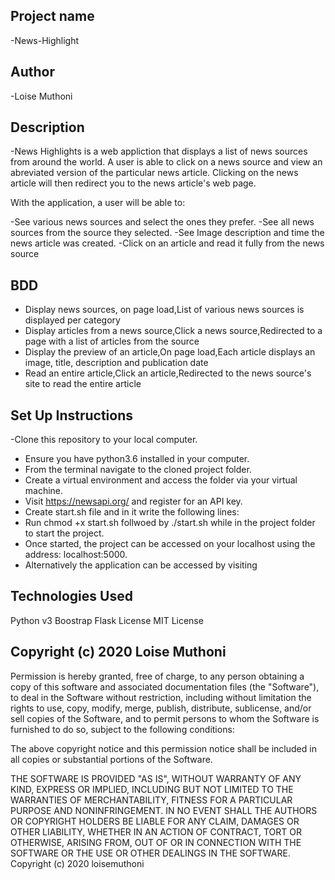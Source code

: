 ## Project name
-News-Highlight

## Author

-Loise Muthoni
## Description

-News Highlights is a web appliction that displays a list of news sources from around the world. A user is able to click on a news source and view an abreviated version of the particular news article. Clicking on the news article will then redirect you to the news article's web page.

With the application, a user will be able to:

-See various news sources and select the ones they prefer.
-See all news sources from the source they selected.
-See Image description and time the news article was created.
-Click on an article and read it fully from the news source

## BDD
- Display news sources,	on page load,List of various news sources is displayed per category
- Display articles from a news source,Click a news source,Redirected to a page with a list of articles from the source
- Display the preview of an article,On page load,Each article displays an image, title, description and publication date
- Read an entire article,Click an article,Redirected to the news source's site to read the entire article

## Set Up Instructions
-Clone this repository to your local computer.
- Ensure you have python3.6 installed in your computer.
- From the terminal navigate to the cloned project folder.
- Create a virtual environment and access the folder via your virtual machine.
- Visit https://newsapi.org/ and register for an API key.
- Create start.sh file and in it write the following lines:
- Run chmod +x start.sh follwoed by ./start.sh while in the project folder to start the project.
- Once started, the project can be accessed on your localhost using the address: localhost:5000.
- Alternatively the application can be accessed by visiting

## Technologies Used

Python v3
Boostrap
Flask
License
MIT License

## Copyright (c) 2020 Loise Muthoni

Permission is hereby granted, free of charge, to any person obtaining a copy of this software and associated documentation files (the "Software"), to deal in the Software without restriction, including without limitation the rights to use, copy, modify, merge, publish, distribute, sublicense, and/or sell copies of the Software, and to permit persons to whom the Software is furnished to do so, subject to the following conditions:

The above copyright notice and this permission notice shall be included in all copies or substantial portions of the Software.

THE SOFTWARE IS PROVIDED "AS IS", WITHOUT WARRANTY OF ANY KIND, EXPRESS OR IMPLIED, INCLUDING BUT NOT LIMITED TO THE WARRANTIES OF MERCHANTABILITY, FITNESS FOR A PARTICULAR PURPOSE AND NONINFRINGEMENT. IN NO EVENT SHALL THE AUTHORS OR COPYRIGHT HOLDERS BE LIABLE FOR ANY CLAIM, DAMAGES OR OTHER LIABILITY, WHETHER IN AN ACTION OF CONTRACT, TORT OR OTHERWISE, ARISING FROM, OUT OF OR IN CONNECTION WITH THE SOFTWARE OR THE USE OR OTHER DEALINGS IN THE SOFTWARE. Copyright (c) 2020 loisemuthoni